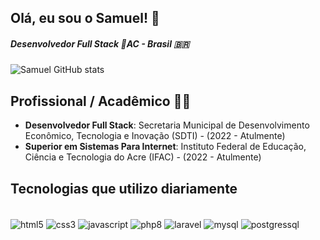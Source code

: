 ## Olá, eu sou o Samuel! 👋

##### Desenvolvedor Full Stack 📍AC - Brasil 🇧🇷

![Samuel GitHub stats](https://github-readme-stats.vercel.app/api?username=SamuelFeijo19&show_icons=true&theme=dracula)

## Profissional / Acadêmico 👨‍💻

- **Desenvolvedor Full Stack**: Secretaria Municipal de Desenvolvimento Econômico, Tecnologia e Inovação (SDTI) - (2022 - Atulmente)
- **Superior em Sistemas Para Internet**: Instituto Federal de Educação, Ciência e Tecnologia do Acre (IFAC) - (2022 - Atulmente)

## Tecnologias que utilizo diariamente

<div style="display: inline_block"><br>
  <img align="center" alt="html5" src="https://img.shields.io/badge/HTML5-E34F26?style=for-the-badge&logo=html5&logoColor=white" />
  <img align="center" alt="css3" src="https://img.shields.io/badge/CSS3-1572B6?style=for-the-badge&logo=css3&logoColor=white" />
  <img align="center" alt="javascript" src="https://img.shields.io/badge/JavaScript-F7DF1E?style=for-the-badge&logo=javascript&logoColor=black" />
  <img align="center" alt="php8" src="https://img.shields.io/badge/PHP-777BB4?style=for-the-badge&logo=php&logoColor=white" />
  <img align="center" alt="laravel" src="https://img.shields.io/badge/Laravel-FF2D20?style=for-the-badge&logo=laravel&logoColor=white" />
  <img align="center" alt="mysql" src="https://img.shields.io/badge/MySQL-00000F?style=for-the-badge&logo=mysql&logoColor=whit" />
  <img align="center" alt="postgressql" src="https://img.shields.io/badge/PostgreSQL-316192?style=for-the-badge&logo=postgresql&logoColor=white" />
</div><br>
